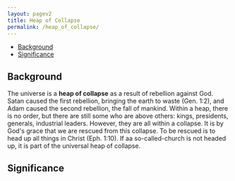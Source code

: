 ```yaml
---
layout: pagev2
title: Heap of Collapse
permalink: /heap_of_collapse/
---
```

- [Background](#background)
- [Significance](#significance)

## Background

The universe is a **heap of collapse** as a result of rebellion against God. Satan caused the first rebellion, bringing the earth to waste (Gen. 1:2), and Adam caused the second rebellion, the fall of mankind. Within a heap, there is no order, but there are still some who are above others: kings, presidents, generals, industrial leaders. However, they are all within a collapse. It is by God's grace that we are rescued from this collapse. To be rescued is to head up all things in Christ (Eph. 1:10). If aa so-called-church is not headed up, it is part of the universal heap of collapse.

## Significance
